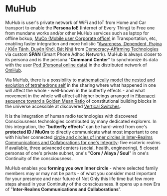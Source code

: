 # MuHub

MuHub is user's private network of WiFi and IoT from Home and Car transport to enable the <b>Persona IoE</b> (Internet of Every Thing) to Free one from mundane works and/or other MuHub services such as laptop for offline bckup, <a href="https://github.com/khaiphong/muco/" target="_blank">MuCo (Mobile user Corporate office)</a> in Transportation, etc, enabling faster integration and more holistic "<a href="https://blog.khaiphong.io/2021/09/awareness.html#Section_1" target="_blank">Awareness, Dependent, Prajna / Kiến Tánh, Duyên Khởi, Bát Nhã</a> from <a href="https://www.state.gov/schedule-the-summit-for-democracy/" target="_blank">Democracy-Affirming Technologies</a> via custom <b>SPAN</b> (Smart Phone Adhoc Network). MuHub is always closer to its persona and is the persona "<b>Command Center</b>" to synchronize its data with the user <a href="https://solidproject.org/" target="_blank">Pod (Personal online data)</a> in the distributed network of <a href="https://github.com/khaiphong/omhub/" target="_blank">OmHub</a>.

Via MuHub, there is a possibility to <a href="https://www.youtube.com/watch?v=w0ztlIAYTCU" target="_blank">mathematically model the nested and evolution of tetrahedrons self</a> in the sharing where what happened in one will affect the whole - well-known in the butterfly effects - and what movement in the whole will affect all higher beings arranged in <a href="https://blog.khaiphong.io/2021/09/a-light-out-of-darkness.html#Section_2.1" target="_blank">Fibonacci sequence toward a Golden Mean Ratio</a> of constitutional building blocks in the universe accessible at discovered <a href="https://blog.khaiphong.io/2021/09/a-light-out-of-darkness.html#Section_2" target="_blank">Vertical Switches</a>.

It is the integration of human radio technologies with discovered Consciousness technologies contributed by many dedicated explorers. In this integration, the "<b>butterfly effects</b>" can be hard-wired from one's <b>protected ID / MuOm</b> to directly communicate what most important to one with his/her connected <a href="https://blog.khaiphong.io/2021/09/list-of-figures-and-tables.html#Figure_11" target="_blank">circle and circles of inner circles in Inter-Realms Communications and Collaborations for one's Integrity</a>: five esoteric realms if available, three advanced centers (social, health, engineering), 5 closest personas of one's private subnet, one's "<b>Core / Alaya / Soul</b>" in one's Continuity of the consciousness.

MuHub enables you <b>forming you own Inner circle</b> - where selected family members may or may not be parts - of what you consider most important for your presence and near future of Not Only this life time but few more steps ahead in your Continuity of the consciousness. It opens up a new Era of "<b>Inter-Realms Communications and Collaborations</b>".

